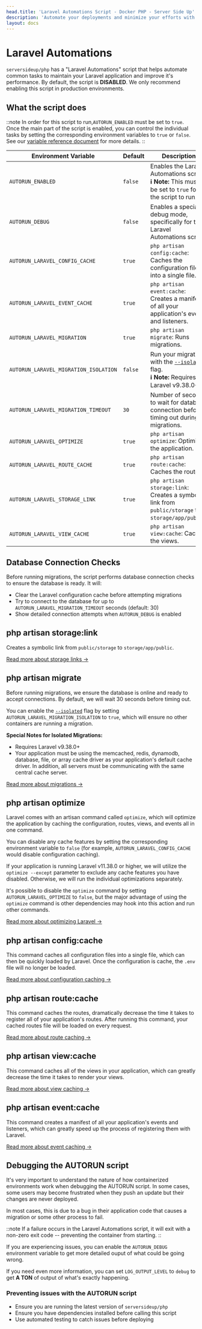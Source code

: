 ```yaml
---
head.title: 'Laravel Automations Script - Docker PHP - Server Side Up'
description: 'Automate your deployments and minimize your efforts with Laravel.'
layout: docs
---
```


# Laravel Automations
`serversideup/php` has a "Laravel Automations" script that helps automate common tasks to maintain your Laravel application and improve it's performance. By default, the script is **DISABLED**. We only recommend enabling this script in production environments.

## What the script does

::note
In order for this script to run,`AUTORUN_ENABLED` must be set to `true`. Once the main part of the script is enabled, you can control the individual tasks by setting the corresponding environment variables to `true` or `false`. See our [variable reference document](/docs/reference/environment-variable-specification) for more details.
::

| Environment Variable | Default | Description |
| -------------------- | -------------- | ----------- |
| `AUTORUN_ENABLED` | `false` | Enables the Laravel Automations script. <br> **ℹ️ Note:** This must be set to `true` for the script to run. |
| `AUTORUN_DEBUG` | `false` | Enables a special debug mode, specifically for the Laravel Automations script. |
| `AUTORUN_LARAVEL_CONFIG_CACHE` | `true` | `php artisan config:cache`: Caches the configuration files into a single file. |
| `AUTORUN_LARAVEL_EVENT_CACHE` | `true` | `php artisan event:cache`: Creates a manifest of all your application's events and listeners. |
| `AUTORUN_LARAVEL_MIGRATION` | `true` | `php artisan migrate`: Runs migrations. |
| `AUTORUN_LARAVEL_MIGRATION_ISOLATION` | `false` | Run your migrations with the [`--isolated`](https://laravel.com/docs/12.x/migrations#running-migrations) flag. <br> **ℹ️ Note:** Requires Laravel v9.38.0+ |
| `AUTORUN_LARAVEL_MIGRATION_TIMEOUT` | `30` | Number of seconds to wait for database connection before timing out during migrations. |
| `AUTORUN_LARAVEL_OPTIMIZE` | `true` | `php artisan optimize`: Optimizes the application. |
| `AUTORUN_LARAVEL_ROUTE_CACHE` | `true` | `php artisan route:cache`: Caches the routes. |
| `AUTORUN_LARAVEL_STORAGE_LINK` | `true` | `php artisan storage:link`: Creates a symbolic link from `public/storage` to `storage/app/public`. |
| `AUTORUN_LARAVEL_VIEW_CACHE` | `true` | `php artisan view:cache`: Caches the views. |

## Database Connection Checks
Before running migrations, the script performs database connection checks to ensure the database is ready. It will:
- Clear the Laravel configuration cache before attempting migrations
- Try to connect to the database for up to `AUTORUN_LARAVEL_MIGRATION_TIMEOUT` seconds (default: 30)
- Show detailed connection attempts when `AUTORUN_DEBUG` is enabled

## php artisan storage:link
Creates a symbolic link from `public/storage` to `storage/app/public`.

[Read more about storage links →](https://laravel.com/docs/12.x/filesystem#the-public-disk)

## php artisan migrate
Before running migrations, we ensure the database is online and ready to accept connections. By default, we will wait 30 seconds before timing out.

You can enable the [`--isolated`](https://laravel.com/docs/12.x/migrations#running-migrations) flag by setting `AUTORUN_LARAVEL_MIGRATION_ISOLATION` to `true`, which will ensure no other containers are running a migration.

**Special Notes for Isolated Migrations:**
- Requires Laravel v9.38.0+
- Your application must be using the memcached, redis, dynamodb, database, file, or array cache driver as your application's default cache driver. In addition, all servers must be communicating with the same central cache server.

[Read more about migrations →](https://laravel.com/docs/12.x/migrations#running-migrations)

## php artisan optimize
Laravel comes with an artisan command called `optimize`, which will optimize the application by caching the configuration, routes, views, and events all in one command.

You can disable any cache features by setting the corresponding environment variable to `false` (for example, `AUTORUN_LARAVEL_CONFIG_CACHE` would disable configuration caching).

If your application is running Laravel v11.38.0 or higher, we will utilize the `optimize --except` parameter to exclude any cache features you have disabled. Otherwise, we will run the individual optimizations separately.

It's possible to disable the `optimize` command by setting `AUTORUN_LARAVEL_OPTIMIZE` to `false`, but the major advantage of using the `optimize` command is other dependencies may hook into this action and run other commands.

[Read more about optimizing Laravel →](https://laravel.com/docs/12.x/deployment#optimization)

## php artisan config:cache
This command caches all configuration files into a single file, which can then be quickly loaded by Laravel. Once the configuration is cache, the `.env` file will no longer be loaded.

[Read more about configuration caching →](https://laravel.com/docs/12.x/configuration#configuration-caching)

## php artisan route:cache
This command caches the routes, dramatically decrease the time it takes to register all of your application's routes. After running this command, your cached routes file will be loaded on every request.

[Read more about route caching →](https://laravel.com/docs/12.x/routing#route-caching)

## php artisan view:cache
This command caches all of the views in your application, which can greatly decrease the time it takes to render your views.

[Read more about view caching →](https://laravel.com/docs/12.x/views#optimizing-views)

## php artisan event:cache
This command creates a manifest of all your application's events and listeners, which can greatly speed up the process of registering them with Laravel.

[Read more about event caching →](https://laravel.com/docs/12.x/events#event-discovery-in-production)

## Debugging the AUTORUN script
It's very important to understand the nature of how containerized environments work when debugging the AUTORUN script. In some cases, some users may become frustrated when they push an update but their changes are never deployed.

In most cases, this is due to a bug in their application code that causes a migration or some other process to fail.

::note
If a failure occurs in the Laravel Automations script, it will exit with a non-zero exit code -- preventing the container from starting.
::

If you are experiencing issues, you can enable the `AUTORUN_DEBUG` environment variable to get more detailed ouput of what could be going wrong.

If you need even more information, you can set `LOG_OUTPUT_LEVEL` to `debug` to get **A TON** of output of what's exactly happening.

### Preventing issues with the AUTORUN script
- Ensure you are running the latest version of `serversideup/php`
- Ensure you have dependencies installed before calling this script
- Use automated testing to catch issues before deploying